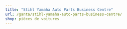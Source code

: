 ```yaml
---
title: "Stihl Yamaha Auto Parts Business Centre"
url: /ganta/stihl-yamaha-auto-parts-business-centre/
shop: pièces de voitures
---
```

